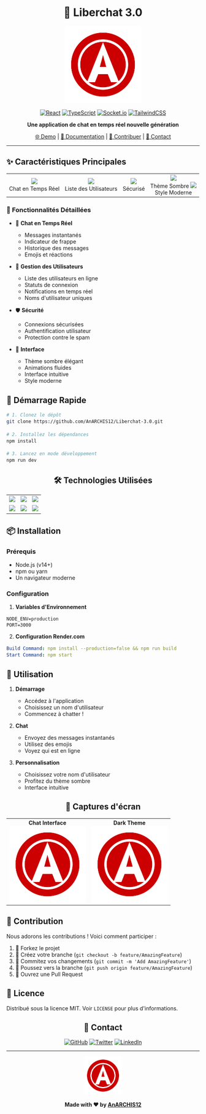 <div align="center">

# 🚀 Liberchat 3.0

<img src="public/images/liberchat-logo.svg" alt="Liberchat Logo" width="200"/>

[![React](https://img.shields.io/badge/React-20232A?style=for-the-badge&logo=react&logoColor=61DAFB)](https://reactjs.org/)
[![TypeScript](https://img.shields.io/badge/TypeScript-007ACC?style=for-the-badge&logo=typescript&logoColor=white)](https://www.typescriptlang.org/)
[![Socket.io](https://img.shields.io/badge/Socket.io-010101?style=for-the-badge&logo=socket.io&logoColor=white)](https://socket.io/)
[![TailwindCSS](https://img.shields.io/badge/Tailwind_CSS-38B2AC?style=for-the-badge&logo=tailwind-css&logoColor=white)](https://tailwindcss.com/)

**Une application de chat en temps réel nouvelle génération**

[🌐 Demo](https://liberchat-3-0-1.onrender.com/) | [📝 Documentation](#-documentation) | [🤝 Contribuer](#-contribution) | [📧 Contact](#-contact)

---

</div>

## ✨ Caractéristiques Principales

<div align="center">
<table>
<tr>
<td align="center">
    <img src="https://img.icons8.com/fluency/48/000000/comments.png" width="30"/>
    <br />Chat en Temps Réel
</td>
<td align="center">
    <img src="https://img.icons8.com/fluency/48/000000/user-group-man-woman.png" width="30"/>
    <br />Liste des Utilisateurs
</td>
<td align="center">
    <img src="https://img.icons8.com/fluency/48/000000/security-checked.png" width="30"/>
    <br />Sécurisé
</td>
<td align="center">
    <img src="https://img.icons8.com/fluency/48/000000/palette.png" width="30"/>
    <br />Thème Sombre
    <img src="https://img.icons8.com/fluency/48/000000/design-style.png" width="30"/>
    <br />Style Moderne
</td>
</tr>
</table>
</div>

### 🎯 Fonctionnalités Détaillées

- 💬 **Chat en Temps Réel**
  - Messages instantanés
  - Indicateur de frappe
  - Historique des messages
  - Emojis et réactions

- 👥 **Gestion des Utilisateurs**
  - Liste des utilisateurs en ligne
  - Statuts de connexion
  - Notifications en temps réel
  - Noms d'utilisateur uniques

- 🛡️ **Sécurité**
  - Connexions sécurisées
  - Authentification utilisateur
  - Protection contre le spam

- 🎨 **Interface**
  - Thème sombre élégant
  - Animations fluides
  - Interface intuitive
  - Style moderne

## 🚀 Démarrage Rapide

```bash
# 1. Clonez le dépôt
git clone https://github.com/AnARCHIS12/Liberchat-3.0.git

# 2. Installez les dépendances
npm install

# 3. Lancez en mode développement
npm run dev
```

<div align="center">

## 🛠️ Technologies Utilisées

<table>
<tr>
<td align="center">
    <img src="https://img.shields.io/badge/-React-61DAFB?style=for-the-badge&logo=react&logoColor=black" />
</td>
<td align="center">
    <img src="https://img.shields.io/badge/-TypeScript-3178C6?style=for-the-badge&logo=typescript&logoColor=white" />
</td>
<td align="center">
    <img src="https://img.shields.io/badge/-Socket.io-010101?style=for-the-badge&logo=socket.io&logoColor=white" />
</td>
</tr>
<tr>
<td align="center">
    <img src="https://img.shields.io/badge/-Tailwind_CSS-38B2AC?style=for-the-badge&logo=tailwind-css&logoColor=white" />
</td>
<td align="center">
    <img src="https://img.shields.io/badge/-Node.js-339933?style=for-the-badge&logo=node.js&logoColor=white" />
</td>
<td align="center">
    <img src="https://img.shields.io/badge/-Express-000000?style=for-the-badge&logo=express&logoColor=white" />
</td>
</tr>
</table>

</div>

## 📦 Installation

### Prérequis

- Node.js (v14+)
- npm ou yarn
- Un navigateur moderne

### Configuration

1. **Variables d'Environnement**
```env
NODE_ENV=production
PORT=3000
```

2. **Configuration Render.com**
```yaml
Build Command: npm install --production=false && npm run build
Start Command: npm start
```

## 🌟 Utilisation

1. **Démarrage**
   - Accédez à l'application
   - Choisissez un nom d'utilisateur
   - Commencez à chatter !

2. **Chat**
   - Envoyez des messages instantanés
   - Utilisez des emojis
   - Voyez qui est en ligne

3. **Personnalisation**
   - Choisissez votre nom d'utilisateur
   - Profitez du thème sombre
   - Interface intuitive

<div align="center">

## 📱 Captures d'écran

<table>
<tr>
<td align="center">
    <strong>Chat Interface</strong>
    <br />
    <img src="public/images/liberchat-logo.svg" width="200"/>
</td>
<td align="center">
    <strong>Dark Theme</strong>
    <br />
    <img src="public/images/liberchat-logo.svg" width="200"/>
</td>
</tr>
</table>

</div>

## 🤝 Contribution

Nous adorons les contributions ! Voici comment participer :

1. 🍴 Forkez le projet
2. 🔧 Créez votre branche (`git checkout -b feature/AmazingFeature`)
3. 💫 Commitez vos changements (`git commit -m 'Add AmazingFeature'`)
4. 🚀 Poussez vers la branche (`git push origin feature/AmazingFeature`)
5. 🎉 Ouvrez une Pull Request

## 📄 Licence

Distribué sous la licence MIT. Voir `LICENSE` pour plus d'informations.

<div align="center">

## 📧 Contact

[![GitHub](https://img.shields.io/badge/GitHub-100000?style=for-the-badge&logo=github&logoColor=white)](https://github.com/AnARCHIS12)
[![Twitter](https://img.shields.io/badge/Twitter-1DA1F2?style=for-the-badge&logo=twitter&logoColor=white)](https://twitter.com/)
[![LinkedIn](https://img.shields.io/badge/LinkedIn-0077B5?style=for-the-badge&logo=linkedin&logoColor=white)](https://linkedin.com/)

---

<img src="public/images/liberchat-logo.svg" alt="Liberchat Logo" width="100"/>

**Made with ❤️ by [AnARCHIS12](https://github.com/AnARCHIS12)**

</div>
